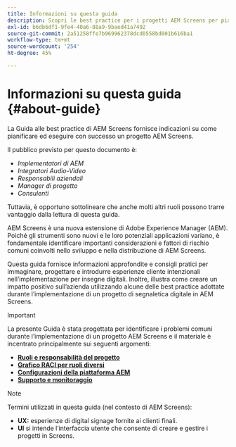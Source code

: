 ```yaml
---
title: Informazioni su questa guida
description: Scopri le best practice per i progetti AEM Screens per pianificare ed eseguire progetti, da informazioni strategiche e di progettazione, fino alla distribuzione e al supporto successivo.
exl-id: b6db6df1-9fe4-40a6-88a9-9baed41a7492
source-git-commit: 2a51258ffe7b969962378dcd0558bd001b616ba1
workflow-type: tm+mt
source-wordcount: '254'
ht-degree: 45%

---
```


# Informazioni su questa guida {#about-guide}

La Guida alle best practice di AEM Screens fornisce indicazioni su come pianificare ed eseguire con successo un progetto AEM Screens.

Il pubblico previsto per questo documento è:

* *Implementatori di AEM*
* *Integratori Audio-Video*
* *Responsabili aziendali*
* *Manager di progetto*
* *Consulenti*

Tuttavia, è opportuno sottolineare che anche molti altri ruoli possono trarre vantaggio dalla lettura di questa guida.

AEM Screens è una nuova estensione di Adobe Experience Manager (AEM). Poiché gli strumenti sono nuovi e le loro potenziali applicazioni variano, è fondamentale identificare importanti considerazioni e fattori di rischio comuni coinvolti nello sviluppo e nella distribuzione di AEM Screens.

Questa guida fornisce informazioni approfondite e consigli pratici per immaginare, progettare e introdurre esperienze cliente intenzionali nell’implementazione per insegne digitali. Inoltre, illustra come creare un impatto positivo sull’azienda utilizzando alcune delle best practice adottate durante l’implementazione di un progetto di segnaletica digitale in AEM Screens.

>[!IMPORTANT]
>
> La presente Guida è stata progettata per identificare i problemi comuni durante l’implementazione di un progetto AEM Screens e il materiale è incentrato principalmente sui seguenti argomenti:
>
> * **[Ruoli e responsabilità del progetto](roles-responsibilities.md)**
> * **[Grafico RACI per ruoli diversi](roles-responsibilities.md#raci-chart)**
> * **[Configurazioni della piattaforma AEM](aem-platform-configurations.md)**
> * **[Supporto e monitoraggio](support-monitoring.md)**

>[!NOTE]
>
> Termini utilizzati in questa guida (nel contesto di AEM Screens):
>
> * **UX:** esperienze di digital signage fornite ai clienti finali.
> * **UI** si intende l’interfaccia utente che consente di creare e gestire i progetti in Screens.
